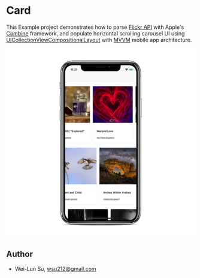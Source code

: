 # Card

This Example project demonstrates how to parse [Flickr API](https://www.flickr.com/services/api/) with Apple's [Combine](https://developer.apple.com/documentation/combine) framework, and populate horizontal scrolling carousel UI using [UICollectionViewCompositionalLayout](https://developer.apple.com/documentation/uikit/uicollectionviewcompositionallayout) with [MVVM](https://www.objc.io/issues/13-architecture/mvvm/) mobile app architecture.


![](Images/carousel.png)

## Author

* Wei-Lun Su, wsu212@gmail.com
